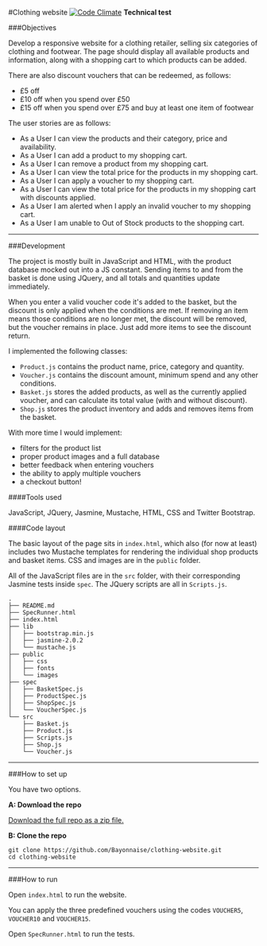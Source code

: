 #Clothing website [![Code Climate](https://codeclimate.com/github/Bayonnaise/clothing-website/badges/gpa.svg)](https://codeclimate.com/github/Bayonnaise/clothing-website)
**Technical test**

###Objectives

Develop a responsive website for a clothing retailer, selling six categories of clothing and footwear. The page should display all available products and information, along with a shopping cart to which products can be added.

There are also discount vouchers that can be redeemed, as follows:
- £5 off
- £10 off when you spend over £50
- £15 off when you spend over £75 and buy at least one item of footwear

The user stories are as follows:
- As a User I can view the products and their category, price and availability.
- As a User I can add a product to my shopping cart.
- As a User I can remove a product from my shopping cart.
- As a User I can view the total price for the products in my shopping cart.
- As a User I can apply a voucher to my shopping cart.
- As a User I can view the total price for the products in my shopping cart with discounts applied.
- As a User I am alerted when I apply an invalid voucher to my shopping cart.
- As a User I am unable to Out of Stock products to the shopping cart.

---

###Development

The project is mostly built in JavaScript and HTML, with the product database mocked out into a JS constant. Sending items to and from the basket is done using JQuery, and all totals and quantities update immediately. 

When you enter a valid voucher code it's added to the basket, but the discount is only applied when the conditions are met. If removing an item means those conditions are no longer met, the discount will be removed, but the voucher remains in place. Just add more items to see the discount return.

I implemented the following classes:
- `Product.js` contains the product name, price, category and quantity.
- `Voucher.js` contains the discount amount, minimum spend and any other conditions.
- `Basket.js` stores the added products, as well as the currently applied voucher, and can calculate its total value (with and without discount).
- `Shop.js` stores the product inventory and adds and removes items from the basket.

With more time I would implement:
- filters for the product list
- proper product images and a full database
- better feedback when entering vouchers
- the ability to apply multiple vouchers
- a checkout button!

####Tools used

JavaScript, JQuery, Jasmine, Mustache, HTML, CSS and Twitter Bootstrap.

####Code layout

The basic layout of the page sits in `index.html`, which also (for now at least) includes two Mustache templates for rendering the individual shop products and basket items. CSS and images are in the `public` folder.

All of the JavaScript files are in the `src` folder, with their corresponding Jasmine tests inside `spec`. The JQuery scripts are all in `Scripts.js`.

```shell
.
├── README.md
├── SpecRunner.html
├── index.html
├── lib
│   ├── bootstrap.min.js
│   ├── jasmine-2.0.2
│   └── mustache.js
├── public
│   ├── css
│   ├── fonts
│   └── images
├── spec
│   ├── BasketSpec.js
│   ├── ProductSpec.js
│   ├── ShopSpec.js
│   └── VoucherSpec.js
└── src
    ├── Basket.js
    ├── Product.js
    ├── Scripts.js
    ├── Shop.js
    └── Voucher.js
```

---

###How to set up

You have two options.

**A: Download the repo**

[Download the full repo as a zip file.](https://github.com/Bayonnaise/clothing-website/archive/master.zip)

**B: Clone the repo**

```shell
git clone https://github.com/Bayonnaise/clothing-website.git
cd clothing-website
```

---

###How to run

Open `index.html` to run the website.

You can apply the three predefined vouchers using the codes `VOUCHER5`, `VOUCHER10` and `VOUCHER15`.

Open `SpecRunner.html` to run the tests.